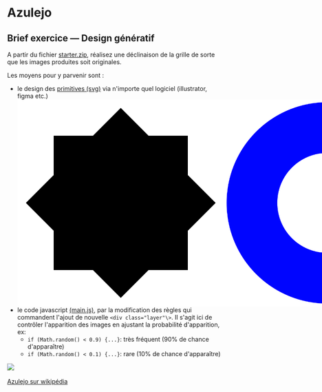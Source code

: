 # Azulejo

## Brief exercice — Design génératif

A partir du fichier [starter.zip](./starter.zip), réalisez une déclinaison de la grille de sorte que les images produites soit originales.

Les moyens pour y parvenir sont :
- le design des [primitives (svg)](./starter/assets) via n'importe quel logiciel (illustrator, figma etc.)
  <div style="display: flex; width: 100%">
	<img src="starter/assets/bigstar.svg">
	<img src="starter/assets/circle.svg">
	<img src="starter/assets/four.svg">
	<img src="starter/assets/redline-3.svg">
  </div>
- le code javascript [(main.js)](./starter/main.js#L56-L71), par la modification des règles qui commandent l'ajout de nouvelle `<div class="layer"\>`.
  Il s'agit ici de contrôler l'apparition des images en ajustant la probabilité d'apparition, ex:
  - `if (Math.random() < 0.9) {...}`: très fréquent (90% de chance d'apparaître)
  - `if (Math.random() < 0.1) {...}`: rare (10% de chance d'apparaître)

<image src='./azulejos.jpg' width='500'>

[Azulejo sur wikipédia](https://en.wikipedia.org/wiki/Azulejo)
